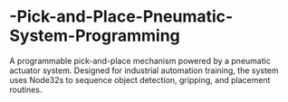 # -Pick-and-Place-Pneumatic-System-Programming
A programmable pick-and-place mechanism powered by a pneumatic actuator system. Designed for industrial automation training, the system uses Node32s to sequence object detection, gripping, and placement routines.
